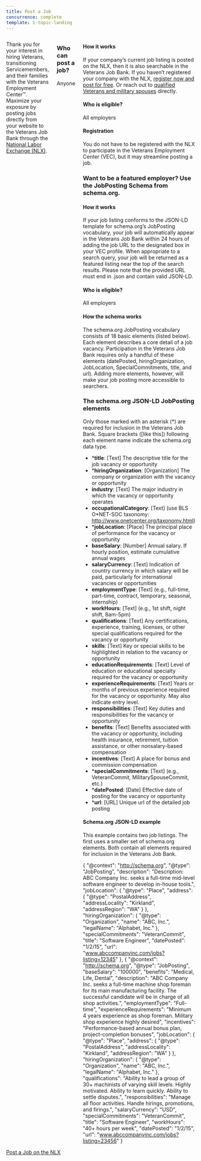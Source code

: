 ```yaml
---
title: Post a Job
concurrence: complete
template: 1-topic-landing
---
```


<div class="main" role="main" markdown="0">

<div class="section one" markdown="0">
<div class="primary" markdown="0">
<div class="row" markdown="0">
<div class="small-12 medium-9 columns" markdown="0">

<div markdown="1">

Thank you for your interest in hiring Veterans, transitioning Servicemembers, and their families with the Veterans Employment Center™. Maximize your exposure by posting jobs directly from your website to the Veterans Job Bank through the [National Labor Exchange (NLX)](https://us.jobs/postajobpartner.asp?partner=ebenefits). 

</div>

<div class="call-out" markdown="1">

### Who can post a job? 

Anyone

</div>

<div markdown="1">

#### How it works 

If your company’s current job listing is posted on the NLX, then it is also searchable in the Veterans Job Bank. If you haven’t registered your company with the NLX, [register now and post for free](https://us.jobs/postajobpartner.asp?partner=ebenefits). 
Or reach out to [qualified Veterans and military spouses](https://www.vets.gov/veterans-employment-center/employers) directly.

#### Who is eligible?
All employers

#### Registration

You do not have to be registered with the NLX to participate in the Veterans Employment Center (VEC), but it may streamline posting a job. 

### Want to be a featured employer? Use the JobPosting Schema from schema.org.

#### How it works

If your job listing conforms to the JSON-LD template for schema.org’s JobPosting vocabulary, your job will automatically appear in the Veterans Job Bank within 24 hours of adding the job URL to the designated box in your VEC profile. When appropriate to a search query, your job will be returned as a featured listing near the top of the search results. Please note that the provided URL must end in .json and contain valid JSON-LD.

#### Who is eligible?

All employers

#### How the schema works

The schema.org JobPosting vocabulary consists of 18 basic elements (listed below). Each element describes a core detail of a job vacancy. Participation in the Veterans Job Bank requires only a handful of these elements (datePosted, hiringOrganization, JobLocation, SpecialCommitments, title, and url). Adding more elements, however, will make your job posting more accessible to searchers.

### The schema.org JSON-LD JobPosting elements

Only those marked with an asterisk (*) are required for inclusion in the Veterans Job Bank. Square brackets ([like this]) following each element name indicate the schema.org data type.

- ***title**: [Text] The descriptive title for the job vacancy or opportunity
- ***hiringOrganization**: [Organization] The company or organization with the vacancy or opportunity
- **industry**: [Text] The major industry in which the vacancy or opportunity operates
- **occupationalCategory**: [Text] (use BLS O*NET-SOC taxonomy: http://www.onetcenter.org/taxonomy.html)
- ***jobLocation**: [Place] The principal place of performance for the vacancy or opportunity
- **baseSalary**: [Number] Annual salary. If hourly position, estimate cumulative annual wages
- **salaryCurrency**: [Text] Indication of country currency in which salary will be paid, particularly for international vacancies or opportunities
- **employmentType**: [Text] (e.g., full-time, part-time, contract, temporary, seasonal, internship)
- **workHours**: [Text] (e.g., 1st shift, night shift, 8am-5pm)
- **qualifications**: [Text] Any certifications, experience, training, licenses, or other special qualifications required for the vacancy or opportunity
- **skills**: [Text] Key or special skills to be highlighted in relation to the vacancy or opportunity
- **educationRequirements**: [Text] Level of education or educational specialty required for the vacancy or opportunity
- **experienceRequirements**: [Text] Years or months of previous experience required for the vacancy or opportunity. May also indicate entry level.
- **responsibilities**: [Text] Key duties and responsibilities for the vacancy or opportunity
- **benefits**: [Text] Benefits associated with the vacancy or opportunity, including health insurance, retirement, tuition assistance, or other nonsalary-based compensation
- **incentives**: [Text] A place for bonus and commission compensation
- ***specialCommitments**: [Text] (e.g., VeteranCommit, MilitarySpouseCommit, etc.)
- ***datePosted**: [Date] Effective date of posting for the vacancy or opportunity
- ***url**: [URL] Unique url of the detailed job posting

#### Schema.org JSON-LD example

This example contains two job listings. The first uses a smaller set of schema.org elements. Both contain all elements required for inclusion in the Veterans Job Bank. 
          


  {
    "@context": "http://schema.org",
    "@type": "JobPosting",
    "description": "Description: ABC Company Inc. seeks a full-time mid-level software engineer to develop in-house tools.",
    "jobLocation": {
      "@type": "Place",
      "address": {
        "@type": "PostalAddress",
        "addressLocality": "Kirkland",
        "addressRegion": "WA"
      }
    },
    "hiringOrganization": {
      "@type": "Organization",
      "name": "ABC, Inc.",
      "legalName": "Alphabet, Inc."
    },
    "specialCommitments": "VeteranCommit",
    "title": "Software Engineer",
    "datePosted": "1/2/15",
    "url": "www.abccompanyinc.com/jobs?listing=12345"
  },
  {
    "@context": "http://schema.org",
    "@type": "JobPosting",
    "baseSalary": "100000",
    "benefits": "Medical, Life, Dental",
    "description": "ABC Company Inc. seeks a full-time machine shop foreman for its main manufacturing facility. The successful candidate will be in charge of all shop activities.",
    "employmentType": "Full-time",
    "experienceRequirements": "Minimum 4 years experience as shop foreman. Military shop experience highly desired",
    "incentives": "Performance-based annual bonus plan, project-completion bonuses",
    "jobLocation": {
      "@type": "Place",
      "address": {
        "@type": "PostalAddress",
        "addressLocality": "Kirkland",
        "addressRegion": "WA"
      }
    },
    "hiringOrganization": {
      "@type": "Organization",
      "name": "ABC, Inc.",
      "legalName": "Alphabet, Inc."
    },
    "qualifications": "Ability to lead a group of 30+ machinists of varying skill levels. Highly motivated. Ability to learn quickly. Ability to settle disputes.",
    "responsibilities": "Manage all floor activities. Handle hirings, promotions, and firings.",
    "salaryCurrency": "USD",
    "specialCommitments": "VeteranCommit",
    "title": "Software Engineer",
    "workHours": "40+ hours per week",
    "datePosted": "1/2/15",
    "url": "www.abccompanyinc.com/jobs?listing=23456"
  }

</div>
</div>
</div>
</div>

<div class="action-bar">
  <div class="row">
    <div class="small-12 columns">
      <a class="usa-button-primary" href="https://us.jobs/postajobpartner.asp?partner=ebenefits">Post a Job on the <abbr>NLX</abbr></a>
    </div>
  </div>
</div>